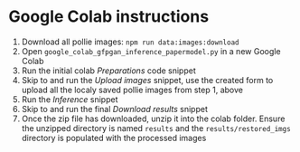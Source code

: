 # Google Colab instructions

1. Download all pollie images: `npm run data:images:download`
2. Open `google_colab_gfpgan_inference_papermodel.py` in a new Google Colab
3. Run the initial colab *Preparations* code snippet
4. Skip to and run the *Upload images* snippet, use the created form to upload all the localy saved pollie images from step 1, above
6. Run the *Inference* snippet
7. Skip to and run the final *Download results* snippet
8. Once the zip file has downloaded, unzip it into the colab folder. Ensure the unzipped directory is named `results` and the `results/restored_imgs` directory is populated with the processed images